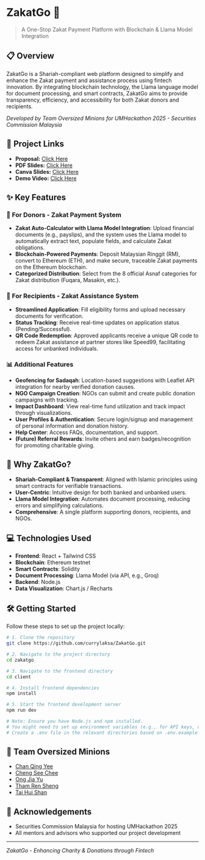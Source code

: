 # ZakatGo 🌙

> A One-Stop Zakat Payment Platform with Blockchain & Llama Model Integration

## 📋 Overview

ZakatGo is a Shariah-compliant web platform designed to simplify and enhance the Zakat payment and assistance process using fintech innovation. By integrating blockchain technology, the Llama language model for document processing, and smart contracts, ZakatGo aims to provide transparency, efficiency, and accessibility for both Zakat donors and recipients.

*Developed by Team Oversized Minions for UMHackathon 2025 - Securities Commission Malaysia*

## 🔗 Project Links

* **Proposal:** [Click Here](https://docs.google.com/document/d/1Cgw8z8w4-bED_WIjsiCra3qBnwTKwqikKobSr6u4wxs/edit?usp=sharing)
* **PDF Slides:** [Click Here](./ZakatGO_Oversized%20Minions.pdf)
* **Canva Slides:** [Click Here](https://www.canva.com/design/DAGkbLg_Kpo/X1Do-aP3CzlSDU9pTPWSiw/view?utm_content=DAGkbLg_Kpo&utm_campaign=designshare&utm_medium=link2&utm_source=uniquelinks&utlId=h79acf27c2f)
* **Demo Video:** [Click Here](https://youtu.be/DLkT_H57y2U)

## ✨ Key Features

### 🕌 For Donors - Zakat Payment System

* **Zakat Auto-Calculator with Llama Model Integration**: Upload financial documents (e.g., payslips), and the system uses the Llama model to automatically extract text, populate fields, and calculate Zakat obligations.
* **Blockchain-Powered Payments**: Deposit Malaysian Ringgit (RM), convert to Ethereum (ETH), and make secure, traceable Zakat payments on the Ethereum blockchain.
* **Categorized Distribution**: Select from the 8 official Asnaf categories for Zakat distribution (Fuqara, Masakin, etc.).

### 🤲 For Recipients - Zakat Assistance System

* **Streamlined Application**: Fill eligibility forms and upload necessary documents for verification.
* **Status Tracking**: Receive real-time updates on application status (Pending/Successful).
* **QR Code Redemption**: Approved applicants receive a unique QR code to redeem Zakat assistance at partner stores like Speed99, facilitating access for unbanked individuals.

### 📊 Additional Features

* **Geofencing for Sadaqah**: Location-based suggestions with Leaflet API integration for nearby verified donation causes.
* **NGO Campaign Creation**: NGOs can submit and create public donation campaigns with tracking.
* **Impact Dashboard**: View real-time fund utilization and track impact through visualizations.
* **User Profiles & Authentication**: Secure login/signup and management of personal information and donation history.
* **Help Center**: Access FAQs, documentation, and support.
* **(Future) Referral Rewards**: Invite others and earn badges/recognition for promoting charitable giving.

## 🚀 Why ZakatGo?

* **Shariah-Compliant & Transparent**: Aligned with Islamic principles using smart contracts for verifiable transactions.
* **User-Centric**: Intuitive design for both banked and unbanked users.
* **Llama Model Integration**: Automates document processing, reducing errors and simplifying calculations.
* **Comprehensive**: A single platform supporting donors, recipients, and NGOs.

## 💻 Technologies Used

* **Frontend**: React + Tailwind CSS
* **Blockchain**: Ethereum testnet
* **Smart Contracts**: Solidity
* **Document Processing**: Llama Model (via API, e.g., Groq)
* **Backend**: Node.js
* **Data Visualization**: Chart.js / Recharts

## 🛠 Getting Started

Follow these steps to set up the project locally:

```bash
# 1. Clone the repository
git clone https://github.com/currylaksa/ZakatGo.git

# 2. Navigate to the project directory
cd zakatgo

# 3. Navigate to the frontend directory
cd client

# 4. Install frontend dependencies
npm install

# 5. Start the frontend development server
npm run dev

# Note: Ensure you have Node.js and npm installed.
# You might need to set up environment variables (e.g., for API keys, contract addresses).
# Create a .env file in the relevant directories based on .env.example if provided.
```

## 👥 Team Oversized Minions

- [Chan Qing Yee](https://www.linkedin.com/in/chanqingyee)
- [Cheng See Chee](https://www.linkedin.com/in/cheng-see-chee-990781256/)
- [Ong Jia Yu](https://www.linkedin.com/in/jia-yu-ong-2b115b257/)
- [Tham Ren Sheng](http://www.linkedin.com/in/ren-sheng-tham-245649258)
- [Tai Hui Shan](https://www.linkedin.com/in/hui-shan-tai-1986b023b)

## 🙏 Acknowledgements

- Securities Commission Malaysia for hosting UMHackathon 2025
- All mentors and advisors who supported our project development

---

*ZakatGo - Enhancing Charity & Donations through Fintech*
